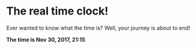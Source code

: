 # The real time clock!

Ever wanted to know what the time is? Well, your journey is about to end!

**The time is Nov 30, 2017, 21:15**